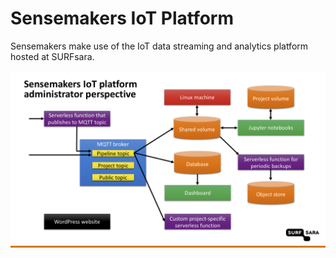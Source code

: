 # Sensemakers IoT Platform

Sensemakers make use of the IoT data streaming and analytics platform hosted at SURFsara.

![Platform overview](documentation/sketch-admin.png)

